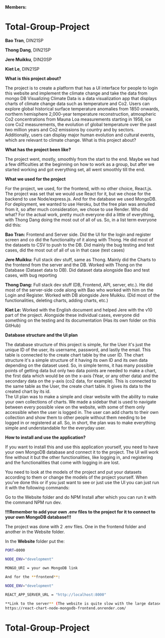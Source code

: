 **Members:**

# Total-Group-Project

**Bao Tran**, DIN21SP 

**Thong Dang**, DIN21SP

**Jere Muikku**, DIN20SP

**Kiet Le**, DIN21SP

**What is this project about?**

The project is to create a platform that has a UI interface for people to login this website and implement the climate change and take the data from mongo DB
Visualizing Climate Data is a data visualization app that displays charts of climate change data such as temperature and Co2. 
Users can explore global historical surface temperature anomalies from 1850 onwards, northern hemisphere 2,000-year temperature reconstruction, atmospheric Co2 concentrations from Mauna Loa measurements starting in 1958, ice core Co2 measurements, the evolution of global temperature over the past two million years and Co2 emissions by country and by sectors. Additionally, users can display major human evolution and cultural events, which are relevant to climate change. What is this project about?

**What has the project been like?**

The project went, mostly, smoothly from the start to the end. 
Maybe we had a few difficulties at the beginning on how to work as a group, but after we started working and got everything set, all went smoothly till the end.

**What we used for the project**

For the project, we used, for the frontend, with no other choice, React.js. The project was set that we would use React for it, but we chose for the backend to use Node/express.js. And for the database we used MongoDB. For deployment, we wanted to use Heroku, but the free plan was annulled from it, so after much consideration, we chose to use Render. 
Who did what?
For the actual work, pretty much everyone did a little of everything, with Thong Dang doing the most out of all of us. So, in a list term everyone did this: 

**Bao Tran:** Frontend and Server side. Did the UI for the login and register screen and co did the functionality of it along with Thong. He did most of the datasets to CSV to push to the DB. Did mainly the bug testing and test cases, did the most out of all of us in that case (test cases)

**Jere Muikku:** Full stack dev stuff, same as Thong. Mainly did the Charts to the frontend from the server and the DB. Worked with Thong on the Database (Dataset data to DB). Did dataset data alongside Bao and test cases, with bug reporting

**Thong Dang:** Full stack dev stuff (DB, Frontend, API, server, etc.). He did most of the server-side code along with Bao who worked with him on the Login and Register. Worked with DB alongside Jere Muikku. (Did most of the functionalities, deleting charts, adding charts, etc.) 

**Kiet Le:** Worked with the English document and helped Jere with the v10 part of the project.
Alongside these individual cases, everyone did something on the testing and its documentation (Has its own folder on this GitHub)



**Database structure and the UI plan**

The database structure of this project is simple, for the User it's just the unique ID of the user, its username, password, and lastly the email. This table is connected to the create chart table by the user ID. 
The chart structure it's a simple structure of it having its own ID and its own data depending on the dataset used. So, in simple terms, it has many possible points of getting data but only two data points are needed to make a chart, the first data which would be on the x-axis (Year, or any other data) and the secondary data on the y-axis (co2 data, for example). This is connected to the same table as the User, the create chart table. It gives its data to the created chart by its id.  
The UI plan was to make a simple and clear website with the ability to make your own collections of charts. We made a sidebar that is used to navigate between every possible view on the website, with some of them only accessible when the user is logged in. The user can add charts to their own collection and show them to other people without them needing to be logged in or registered at all. So, in short, the plan was to make everything simple and understandable for the everyday user. 


 
**How to install and use the application?**

If you want to install this and use this application yourself, you need to have your own MongoDB database and connect it to the project. The UI will work fine without it but the other functionalities, like logging in, and registering and the functionalities that come with logging in are lost.
 
You need to look at the models of the project and put your datasets according to them or change the models of the project yourself. 
When you’ve done this or if you just want to see or just use the UI you can just run it with the following commands: 

Go to the Website folder and do NPM Install after which you can run it with the command NPM run dev. 

**!!!Remember to add your own .env files to the project for it to connect to your own MongoDB database!!!**

The project was done with 2 .env files. One in the frontend folder and another in the Website folder.

In the **Website** folder put the: 

```bash
PORT=8000 

NODE_ENV="development" 

MONGO_URI = your own MongoDB link 
 
And for the **frontend**: 

NODE_ENV="development" 

REACT_APP_SERVER_URL = "http://localhost:8000" 
```
 
```bash
**Link to the server** (The website is quite slow with the large datasets. The loading of the server might take a while):  
https://react-chart-node-mongodb-frontend.onrender.com/ 
```

# Total-Group-Project
